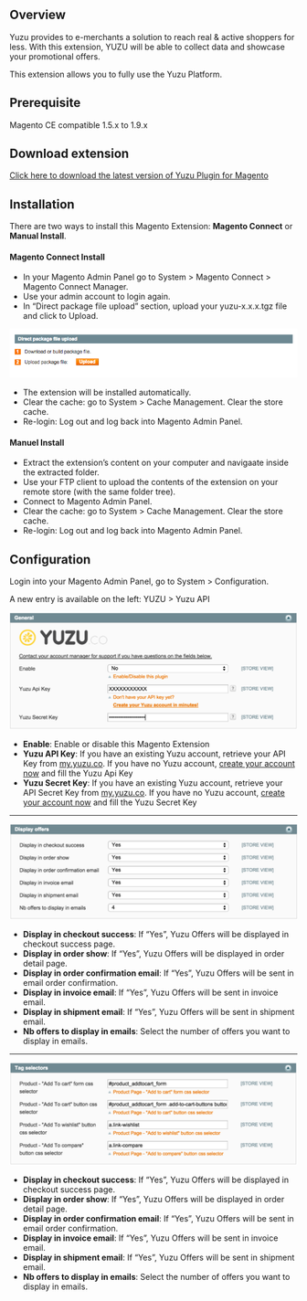 ## Overview

Yuzu provides to e-merchants a solution to reach real & active shoppers for less. With this extension, YUZU will be able to collect data and showcase your promotional offers.

This extension allows you to fully use the Yuzu Platform.

## Prerequisite

Magento CE compatible 1.5.x to 1.9.x

## Download extension

[Click here to download the latest version of Yuzu Plugin for Magento](plugins/magento/yuzu-1.0.1.tgz)

## Installation

There are two ways to install this Magento Extension: **Magento Connect** or **Manual Install**.

#### Magento Connect Install

* In your Magento Admin Panel go to System > Magento Connect > Magento Connect Manager.
* Use your admin account to login again.
* In “Direct package file upload” section, upload your yuzu-x.x.x.tgz file and click to
Upload.

![Step 1](img/magento-1.png)

* The extension will be installed automatically.
* Clear the cache: go to System > Cache Management. Clear the store cache.
* Re-login: Log out and log back into Magento Admin Panel.

#### Manuel Install

* Extract the extension’s content on your computer and navigaate inside the extracted folder.
* Use your FTP client to upload the contents of the extension on your remote store (with the same folder tree).
* Connect to Magento Admin Panel.
* Clear the cache: go to System > Cache Management. Clear the store cache.
* Re-login: Log out and log back into Magento Admin Panel.

## Configuration

Login into your Magento Admin Panel, go to System > Configuration. 

A new entry is available on the left: YUZU > Yuzu API

![Step 2](img/magento-2.png)

* **Enable**: Enable or disable this Magento Extension
* **Yuzu API Key**: If you have an existing Yuzu account, retrieve your API Key from [my.yuzu.co](https://my.yuzu.co). If you have no Yuzu account, [create your account now](https://my.yuzu.co/register?from=magento) and fill the Yuzu Api Key 
* **Yuzu Secret Key**: If you have an existing Yuzu account, retrieve your API Secret Key from [my.yuzu.co](https://my.yuzu.co). If you have no Yuzu account, [create your account now](https://my.yuzu.co/register?from=magento) and fill the Yuzu Secret Key

---

![Step 3](img/magento-3.png)

* **Display in checkout success**: If “Yes”, Yuzu Offers will be displayed in checkout success page.
* **Display in order show**: If “Yes”, Yuzu Offers will be displayed in order detail page.
* **Display in order confirmation email**: If “Yes”, Yuzu Offers will be sent in email order confirmation.
* **Display in invoice email**: If “Yes”, Yuzu Offers will be sent in invoice email.
* **Display in shipment email**: If “Yes”, Yuzu Offers will be sent in shipment email.
* **Nb offers to display in emails**: Select the number of offers you want to display in emails.

--- 

![Step 4](img/magento-4.png)

* **Display in checkout success**: If “Yes”, Yuzu Offers will be displayed in checkout success page.
* **Display in order show**: If “Yes”, Yuzu Offers will be displayed in order detail page.
* **Display in order confirmation email**: If “Yes”, Yuzu Offers will be sent in email order confirmation.
* **Display in invoice email**: If “Yes”, Yuzu Offers will be sent in invoice email.
* **Display in shipment email**: If “Yes”, Yuzu Offers will be sent in shipment email.
* **Nb offers to display in emails**: Select the number of offers you want to display in emails.

    